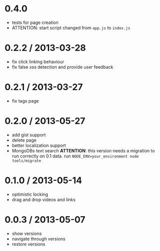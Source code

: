 0.4.0
=====
- tests for page creation
- ATTENTION: start script changed from `app.js` to `index.js`

0.2.2 / 2013-03-28
==================
- fix click linking behaviour
- fix false xss detection and provide user feedback

0.2.1 / 2013-03-27
==================
- fix tags page

0.2.0 / 2013-05-27
==================
- add gist support
- delete page
- better localization support
- MongoDBs text search
  __ATTENTION__: this version needs a migration to run correctly on 0.1 data. run `NODE_ENV=your_environment node tools/migrate`

0.1.0 / 2013-05-14 
==================
- optimistic locking
- drag and drop videos and links

0.0.3 / 2013-05-07
==================

- show versions
- navigate through versions
- restore versions


